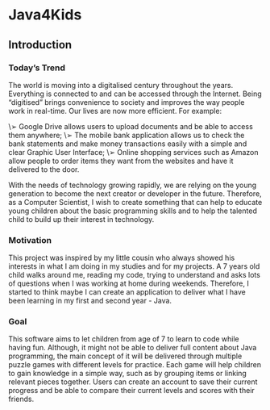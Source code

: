 # Java4Kids

## Introduction

### Today’s Trend

The world is moving into a digitalised century throughout the years. Everything is connected to and can be accessed through the Internet. Being “digitised” brings convenience to society and improves the way people work in real-time. Our lives are now more efficient. For example:

\➢ Google Drive allows users to upload documents and be able to access them anywhere;
\➢ The mobile bank application allows us to check the bank statements and make money transactions easily with a simple and clear Graphic User Interface;
\➢ Online shopping services such as Amazon allow people to order items they want from the websites and have it delivered to the door.

With the needs of technology growing rapidly, we are relying on the young generation to become the next creator or developer in the future. Therefore, as a Computer Scientist, I wish to create something that can help to educate young children about the basic programming skills and to help the talented child to build up their interest in technology.

### Motivation

This project was inspired by my little cousin who always showed his interests in what I am doing in my studies and for my projects. A 7 years old child walks around me, reading my code, trying to understand and asks lots of questions when I was working at home during weekends. Therefore, I started to think maybe I can create an application to deliver what I have been learning in my first and second year - Java.

### Goal

This software aims to let children from age of 7 to learn to code while having fun. Although, it might not be able to deliver full content about Java programming, the main concept of it will be delivered through multiple puzzle games with different levels for practice. Each game will help children to gain knowledge in a simple way, such as by grouping items or linking relevant pieces together. Users can create an account to save their current progress and be able to compare their current levels and scores with their friends.
